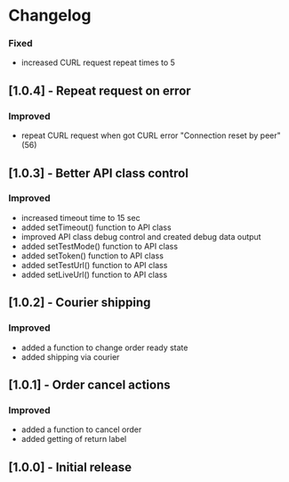# Changelog

### Fixed
- increased CURL request repeat times to 5

## [1.0.4] - Repeat request on error
### Improved
- repeat CURL request when got CURL error "Connection reset by peer" (56)

## [1.0.3] - Better API class control
### Improved
- increased timeout time to 15 sec
- added setTimeout() function to API class
- improved API class debug control and created debug data output
- added setTestMode() function to API class
- added setToken() function to API class
- added setTestUrl() function to API class
- added setLiveUrl() function to API class

## [1.0.2] - Courier shipping
### Improved
- added a function to change order ready state
- added shipping via courier

## [1.0.1] - Order cancel actions
### Improved
- added a function to cancel order
- added getting of return label

## [1.0.0] - Initial release
